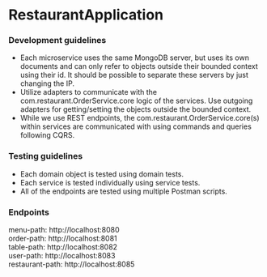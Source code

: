 # RestaurantApplication


### Development guidelines
- Each microservice uses the same MongoDB server, but uses its own documents and can only refer to objects outside their bounded context using their id. It should be possible to separate these servers by just changing the IP.
- Utilize adapters to communicate with the com.restaurant.OrderService.core logic of the services. Use outgoing adapters for getting/setting the objects outside the bounded context.
- While we use REST endpoints, the com.restaurant.OrderService.core(s) within services are communicated with using commands and queries following CQRS.


### Testing guidelines
- Each domain object is tested using domain tests.
- Each service is tested individually using service tests.
- All of the endpoints are tested using multiple Postman scripts.

### Endpoints
menu-path: http://localhost:8080 \
order-path: http://localhost:8081 \
table-path: http://localhost:8082 \
user-path: http://localhost:8083 \
restaurant-path: http://localhost:8085 